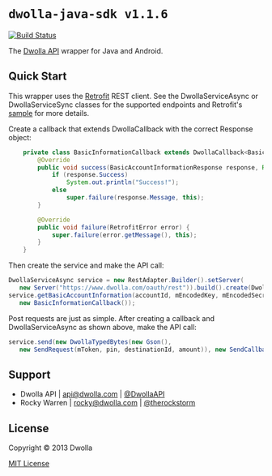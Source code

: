 # `dwolla-java-sdk v1.1.6`

[![Build Status](https://travis-ci.org/therockstorm/dwolla-java-sdk.png?branch=master)](https://travis-ci.org/therockstorm/dwolla-java-sdk)

The [Dwolla API](http://developers.dwolla.com/dev) wrapper for Java and Android.

## Quick Start

This wrapper uses the [Retrofit](https://github.com/square/retrofit) REST client. See the DwollaServiceAsync or DwollaServiceSync classes for the supported endpoints and Retrofit's [sample](https://github.com/square/retrofit/blob/master/samples/twitter-client/src/main/java/com/squareup/retrofit/sample/twitter/Client.java) for more details.

Create a callback that extends DwollaCallback with the correct Response object:
```java
    private class BasicInformationCallback extends DwollaCallback<BasicAccountInformationResponse> {
        @Override
        public void success(BasicAccountInformationResponse response, Response r) {
            if (response.Success)
                System.out.println("Success!");
            else
                super.failure(response.Message, this);
        }

        @Override
        public void failure(RetrofitError error) {
            super.failure(error.getMessage(), this);
        }
    }
```
Then create the service and make the API call:
```java
DwollaServiceAsync service = new RestAdapter.Builder().setServer(
   new Server("https://www.dwolla.com/oauth/rest")).build().create(DwollaServiceAsync.class);
service.getBasicAccountInformation(accountId, mEncodedKey, mEncodedSecret,
   new BasicInformationCallback());
```
Post requests are just as simple. After creating a callback and DwollaServiceAsync as shown above, make the API call:
```java
service.send(new DwollaTypedBytes(new Gson(),
   new SendRequest(mToken, pin, destinationId, amount)), new SendCallback());
```

## Support

- Dwolla API | api@dwolla.com | [@DwollaAPI](https://twitter.com/DwollaAPI)
- Rocky Warren | rocky@dwolla.com | [@therockstorm](https://twitter.com/therockstorm)

## License

Copyright © 2013 Dwolla

[MIT License](http://www.opensource.org/licenses/mit-license.php)
